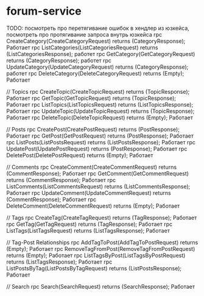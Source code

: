 # forum-service
TODO: посмотреть про перетягивание ошибок в хендлер из юзкейса, посмотреть про протягивание запроса внутрь юзкейса
rpc CreateCategory(CreateCategoryRequest) returns (CategoryResponse); Работает
rpc ListCategories(ListCategoriesRequest) returns (ListCategoriesResponse); работет
rpc GetCategory(GetCategoryRequest) returns (CategoryResponse); работет
rpc UpdateCategory(UpdateCategoryRequest) returns (CategoryResponse); работет
rpc DeleteCategory(DeleteCategoryRequest) returns (Empty); Работает

// Topics
rpc CreateTopic(CreateTopicRequest) returns (TopicResponse); Работает
rpc GetTopic(GetTopicRequest) returns (TopicResponse); Работает
rpc ListTopics(ListTopicsRequest) returns (ListTopicsResponse); Работает
rpc UpdateTopic(UpdateTopicRequest) returns (TopicResponse); Работает
rpc DeleteTopic(DeleteTopicRequest) returns (Empty); Работает

// Posts
rpc CreatePost(CreatePostRequest) returns (PostResponse); Работает
rpc GetPost(GetPostRequest) returns (PostResponse); Работает
rpc ListPosts(ListPostsRequest) returns (ListPostsResponse); Работает
rpc UpdatePost(UpdatePostRequest) returns (PostResponse); Работает
rpc DeletePost(DeletePostRequest) returns (Empty); Работает

// Comments
rpc CreateComment(CreateCommentRequest) returns (CommentResponse); Работает
rpc GetComment(GetCommentRequest) returns (CommentResponse); Работает
rpc ListComments(ListCommentsRequest) returns (ListCommentsResponse); Работает
rpc UpdateComment(UpdateCommentRequest) returns (CommentResponse); Работает
rpc DeleteComment(DeleteCommentRequest) returns (Empty); Работает

// Tags
rpc CreateTag(CreateTagRequest) returns (TagResponse); Работает
rpc GetTag(GetTagRequest) returns (TagResponse); Работает
rpc ListTags(ListTagsRequest) returns (ListTagsResponse); Работает

// Tag-Post Relationships
rpc AddTagToPost(AddTagToPostRequest) returns (Empty); Работает
rpc RemoveTagFromPost(RemoveTagFromPostRequest) returns (Empty); Работает
rpc ListTagsByPost(ListTagsByPostRequest) returns (ListTagsResponse); Работает
rpc ListPostsByTag(ListPostsByTagRequest) returns (ListPostsResponse); Работает

// Search
rpc Search(SearchRequest) returns (SearchResponse); Работает
